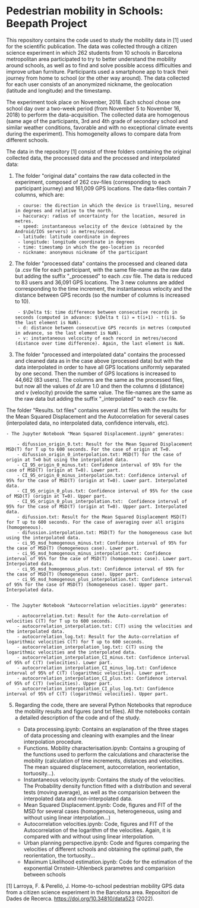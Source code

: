 # Pedestrian mobility in Schools: Beepath Project

This repository contains the code used to study the mobility data in [1] used for the scientific publication. The data was collected through a citizen science experiment in which 262 students from 10 schools in Barcelona metropolitan area participated to try to better understand the mobility around schools, as well as to find and solve possible access difficulties and improve urban furniture. Participants used a smartphone app to track their journey from home to school (or the other way around). The data collected for each user consists of an anonymized nickname, the geolocation (latitude and longitude) and the timestamp. 

The experiment took place on November, 2018. Each school chose one school day over a two-week period (from November 5 to November 16, 2018) to perform the data-acquisition. The collected data are homogenous (same age of the participants, 3rd and 4th grade of secondary school and similar weather conditions, favorable and with no exceptional climate events during the experiment). This homogeneity allows to compare data from different schools.

The data in the repository [1] consist of three folders containing the original collected data, the processed data and the processed and interpolated data:

1. The folder "original data" contains the raw data collected in the experiment, composed of 262 csv-files (corresponding to each participant journey) and 161,009 GPS locations. The data-files contain 7 columns, which are:

        - course: the direction in which the device is travelling, mesured in degrees and relative to the north.
        - haccuracy: radius of uncertainty for the location, mesured in metres.
        - speed: instantaneous velocity of the device (obtained by the Android/IOS servers) in metres/second.
        - latitude: latitude coordinate in degrees
        - longitude: longitude coordinate in degrees
        - time: timestamp in which the geo-location is recorded
        - nickname: anonymous nickname of the participant


2. The folder "processed data" contains the processed and cleaned data (a .csv file for each participant, with the same file-name as the raw data but adding the suffix "_processed" to each .csv file. The data is reduced to 83 users and 36,091 GPS locations. The 3 new columns are added corresponding to the time increment,       the instantaneous velocity and the distance between GPS records (so the number of columns is increased to 10).

        - $\Delta t$: time difference between consecutive records in seconds (computed in advance: $\Delta t (i) = t(i+1) - t(i)$. So the last element is NaN).
        - d: distance between consecutive GPS records in metres (computed in advance, so the last element is NaN).
        - v: instantaneous velcocity of each record in metres/second (distance over time difference). Again, the last element is NaN.


3. The folder "processed and interpolated data" contains the processed and cleaned data as in the case above (processed data) but with the data interpolated in order to have all GPS locations uniformly separated by one second. Then the number of GPS locations is increased to 44,662 (83 users). The columns are the same         as the processed files, but now all the values of $\Delta t$ are 1.0 and then the columns d (distance) and v (velocity) provide the same value. The file-names          are the same as the raw data but adding the suffix "_interpolated" to each .csv file.



The folder "Results. txt files" contains several .txt files with the results for the Mean Squared Displacement and the Autocorrelation for several cases (interpolated data, no interpolated data, confidence intervals, etc).

    - The Jupyter Notebook "Mean Squared Displacement.ipynb" generates: 
        
        - difussion_origin_0.txt: Result for the Mean Squared Displacement MSD(T) for T up to 600 seconds. For the case of origin at T=0.
        - difussion_origin_0_interpolation.txt: MSD(T) for the case of origin at T=0 but using the interpolated data.
        - CI_95_origin_0_minus.txt: Confidence interval of 95% for the case of MSD(T) (origin at T=0). Lower part.
        - CI_95_origin_0_minus_interpolation.txt: Confidence interval of 95% for the case of MSD(T) (origin at T=0). Lower part. Interpolated data.
        - CI_95_origin_0_plus.txt: Confidence interval of 95% for the case of MSD(T) (origin at T=0). Upper part.
        - CI_95_origin_0_plus_interpolation.txt:  Confidence interval of 95% for the case of MSD(T) (origin at T=0). Upper part. Interpolated data.
        - difussion.txt: Result for the Mean Squared Displacement MSD(T) for T up to 600 seconds. For the case of averaging over all origins (homogeneous).
        - difussion.interpolation.txt: MSD(T) for the homogeneous case but using the interpolated data.     
        - ci_95_msd_homogenous_minus.txt: Confidence interval of 95% for the case of MSD(T) (homogeneous case). Lower part.
        - ci_95_msd_homogenous_minus_interpolation.txt: Confidence interval of 95% for the case of MSD(T) (homogeneous case). Lower part. Interpolated data.
        - ci_95_msd_homogenous_plus.txt: Confidence interval of 95% for the case of MSD(T) (homogeneous case). Upper part.
        - ci_95_msd_homogenous_plus_interpolation.txt: Confidence interval of 95% for the case of MSD(T) (homogeneous case). Upper part. Interpolated data.


    - The Jupyter Notebook "Autocorrelation velocities.ipynb" generates:
   
        - autocorrelation.txt: Result for the Auto-correlation of velocities C(T) for T up to 600 seconds.
        - autocorrelation_interpolation.txt: C(T) using the velocities and the interpolated data.
        - autocorrelation_log.txt: Result for the Auto-correlation of logarithmic velocities C(T) for T up to 600 seconds.
        - autocorrelation_interpolation_log.txt: C(T) using the logarithmic velocities and the interpolated data.
        - autocorrelation_interpolation_CI_minus.txt: Confidence interval of 95% of C(T) (velocities). Lower part.
        - autocorrelation_interpolation_CI_minus_log.txt: Confidence interval of 95% of C(T) (logarithmic velocities). Lower part.
        - autocorrelation_interpolation_CI_plus.txt: Confidence interval of 95% of C(T) (velocities). Upper part.
        - autocorrelation_interpolation_CI_plus_log.txt: Confidence interval of 95% of C(T) (logarithmic velocities). Upper part.
      

5. Regarding the code, there are several Python Notebooks that reproduce the mobility results and figures (and txt files). All the notebooks contain a detailed description of the code and of the study.

    - Data processing.ipynb:  Contains an explanation of the three stages of data processing and cleaning with examples and the linear interpolation procedure. 
    - Functions. Mobility characterisation.ipynb: Contains a grouping of the functions used to perform the calculations and characterise the mobility (calculation of time increments, distances and velocities. The mean squared displacement, autocorrelation, reorientation, tortuosity...).
    - Instantaneous velocity.ipynb: Contains the study of the velocities. The Probability density function fitted with a distribution and several tests (moving average), as well as the comparision between the interpolated data and non-interpolated data. 
    - Mean Squared Displacement.ipynb: Code, figures and FIT of the MSD for several cases (homogenous, heterogeneous, using and without using linear interpolation...)
    - Autocorrelation velocities.ipynb: Code, figures and FIT of the Autocorrelation of the logarithm of the velocities. Again, it is compared with and without using linear interpolation.
    - Urban planning perspective.ipynb: Code and figures comparing the velocities of different schools and obtaining the optimal path, the reorientation, the tortuosity...
    - Maximum Likelihood estimation.ipynb: Code for the estimation of the exponential Ornstein-Uhlenbeck parametres and comparision between schools
    
    
    
[1] Larroya, F. & Perelló, J. Home-to-school pedestrian mobility GPS data from a citizen science experiment in the Barcelona area. Repositori de Dades de Recerca. https://doi.org/10.34810/data523 (2022).

